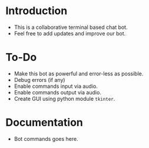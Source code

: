 # Introduction
- This is a collaborative terminal based chat bot.
- Feel free to add updates and improve our bot.

# To-Do
- Make this bot as powerful and error-less as possible.
- Debug errors (if any)
- Enable commands input via audio.
- Enable commands output via audio.
- Create GUI using python module `tkinter`.

# Documentation
- Bot commands goes here.
